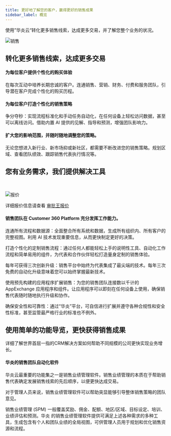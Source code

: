 ```yaml
---
title: 更好地了解您的客户，赢得更好的销售成果
sidebar_label: 概览
---
```


使用”华炎云“转化更多销售线索，达成更多交易，并了解您整个业务的状况。

![销售](/assets/mac_ipad_iphone_list.png)

## 转化更多销售线索，达成更多交易

#### 为每位客户提供个性化的购买体验

在每次互动中培养长期忠诚的客户。连通销售、营销、财务、付费和服务团队，引导潜在客户完成个性化的购买历程。

#### 为每位客户打造个性化的销售策略

争分夺秒：实现流程标准化和手动任务自动化，在任何设备上轻松访问数据，甚至可以离线访问。借助内置 AI 提供的见解、指导和预测，增强团队影响力。

#### 扩大您的影响范围，并随时随地调整您的策略。

无论您想进入新行业、新市场抑或新社区，都需要不断改进您的销售策略。规划区域、查看团队绩效、跟踪销售代表执行情况等。

## 您有业务需求，我们提供解决工具

<br/>

![报价](/static/assets/sales/销售.png)

详细报价信息请查看 [审批王报价](http://localhost:3000/docs/workflow/price)

#### 销售团队在 Customer 360 Platform 充分发挥工作能力。

连通所有流程和数据源：全面整合所有系统和数据，生成所有组织内、所有客户的完整视图。利用 AI 技术发现重要信息，从而更快制定更好的决策。

打造个性化的定制销售流程：通过任何人都能轻松上手的说明性工具、自动化工作流程和简单易用的组件，为代表和合作伙伴轻松打造量身定制的销售体验。

每年可获得三次创新升级：销售平台中始终为代表集成了最尖端的技术。每年三次免费的自动化升级意味着您可以始终掌握最新技术。

使用预先构建的应用程序扩展销售：为您的销售团队连接数以千计的 AppExchange 应用程序和组件。让应用程序可以即刻在任何设备上使用，确保销售代表随时随地执行升级和协作。

确保安全性和可靠性：通过“华炎”平台，可自信进行扩展并遵守各种合规性和安全性标准，甚至监管最严格行业的标准也不例外。

## 使用简单的功能导览，更快获得销售成果
详细了解世界首屈一指的CRM解决方案如何帮助不同规模的公司更快实现业务增长。


#### 华炎的销售团队自动化软件
华炎云最重要的功能集之一是销售业绩管理软件。销售业绩管理的本质在于帮助销售代表确定发展销售线索的先后顺序，以便更快达成交易。

对于管理人员来说，销售业绩管理软件可以帮助突显能够引导整体销售策略的团队意见。

销售业绩管理 (SPM) 一般覆盖奖励、佣金、配额、地区/区域、目标设定、培训、业绩评估和预测。华炎 的销售业绩管理软件提供可满足上述各种需求的多种工具，生成包含有个人和团队业绩的全局视图，可供管理人员用于规划和优化销售资源和流程。